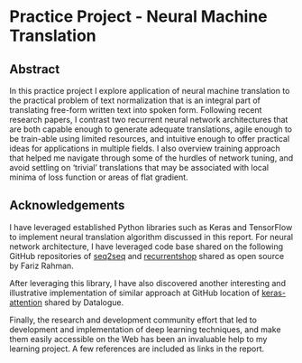 # Practice Project - Neural Machine Translation
## Abstract
In this practice project I explore application of neural machine translation to the practical problem of text normalization that is an integral part of translating free-form written text into spoken form. Following recent research papers, I contrast two recurrent neural network architectures that are both capable enough to generate adequate translations, agile enough to be train-able using limited resources, and intuitive enough to offer practical ideas for applications in multiple fields. I also overview training approach that helped me navigate through some of the hurdles of network tuning, and avoid settling on ‘trivial’ translations that may be associated with local minima of loss function or areas of flat gradient.

## Acknowledgements
I have leveraged established Python libraries such as Keras and TensorFlow to implement neural translation algorithm discussed in this report. For neural network architecture, I have leveraged code base shared on the following GitHub repositories of [seq2seq](https://github.com/farizrahman4u/seq2seq) and [recurrentshop](https://github.com/farizrahman4u/recurrentshop) shared as open source by Fariz Rahman. 

After leveraging this library, I have also discovered another interesting and illustrative implementation of similar approach at GitHub location of [keras-attention](https://github.com/datalogue/keras-attention) shared by Datalogue.

Finally, the research and development community effort that led to development and implementation of deep learning techniques, and make them easily accessible on the Web has been an invaluable help to my learning project. A few references are included as links in the report.
